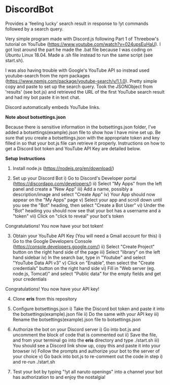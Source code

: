 # DiscordBot
Provides a 'feeling lucky' search result in response to !yt commands followed by a search query.

Very simple program made with Discord.js following Part 1 of Threebow's tutorial on YouTube (https://www.youtube.com/watch?v=024upsEuHaU). I got lost around the part he made the .bat file because I was coding on Ubuntu Linux 18.04. Made a .sh file instead to run the same script (see start.sh).

I was also having trouble with Google's YouTube API so instead used youtube-search from the npm packages (https://www.npmjs.com/package/youtube-search/v/1.1.0). Pretty simple copy and paste to set up the search query. Took the JSONObject from 'results' (see bot.js) and retrieved the URL of the first YouTube search result and had my bot paste it in text chat.

Discord automatically embeds YouTube links.

**Note about botsettings.json**

Because there is sensitive information in the botsettings.json folder, I've added a botsettings(example).json file to show how I have mine set up. Be sure that you create a botsettings.json with the appropriate token and key filled in so that your bot.js file can retrieve it properly. Instructions on how to get a Discord bot token and YouTube API Key are detailed below.

**Setup Instructions**

1. Install node.js (https://nodejs.org/en/download/)

2. Set up your Discord Bot
    i) Go to Discord's Developer portal (https://discordapp.com/developers/)
   ii) Select "My Apps" from the left panel and create a "New App"
  iii) Add a name, possibly a description/image and select "Create App"
   iv) Your App should now appear on the "My Apps" page
    v) Select your app and scroll down until you see the "Bot" heading, then select "Create  a Bot User"
   vi) Under the "Bot" heading you should now see that your bot has a username and a "token"
  vii) Click on "click to reveal" your bot's token

Congratulations! You now have your bot token!

3. Obtain your YouTube API Key (You will need a Gmail account for this)
    i) Go to the Google Developers Console (https://console.developers.google.com/)
   ii) Select "Create Project" button on the right hand side of the page
  iii) Select "library" on the left hand sidebar
   iv) In the search bar, type in "Youtube" and select "YouTube Data API v3"
    v) Click on "Enable", then select the "Create credentials" button on the right hand side
   vi) Fill in "Web server (eg. node.js, Tomcat)" and select "Public data" for the empty fields and get your credentials

Congratulations! You now have your API key!

4. Clone **eris** from this repository

5. Configure botsettings.json
    i) Take the Discord bot token and paste it into the botsettings(example).json file
   ii) Do the same with your API key
  iii) Rename the botsettings(example).json file to botsettings.json

6. Authorize the bot on your Discord server
    i) Go into bot.js and uncomment the block of code that is commented out
   ii) Save the file, and from your terminal go into the **eris** directory and type ./start.sh
  iii) You should see a Discord link show up, copy this and paste it into your browser
   iv) Follow the prompts and authorize your bot to the server of your choice
    v) Go back into bot.js to re-comment out the code in step i) and re-run ./start.sh

7. Test your bot by typing "!yt all naruto openings" into a channel your bot has authorization to and enjoy the nostalgia!
